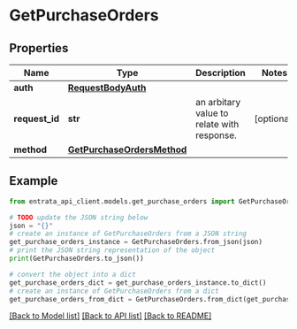 # GetPurchaseOrders


## Properties

Name | Type | Description | Notes
------------ | ------------- | ------------- | -------------
**auth** | [**RequestBodyAuth**](RequestBodyAuth.md) |  | 
**request_id** | **str** | an arbitary value to relate with response. | [optional] 
**method** | [**GetPurchaseOrdersMethod**](GetPurchaseOrdersMethod.md) |  | 

## Example

```python
from entrata_api_client.models.get_purchase_orders import GetPurchaseOrders

# TODO update the JSON string below
json = "{}"
# create an instance of GetPurchaseOrders from a JSON string
get_purchase_orders_instance = GetPurchaseOrders.from_json(json)
# print the JSON string representation of the object
print(GetPurchaseOrders.to_json())

# convert the object into a dict
get_purchase_orders_dict = get_purchase_orders_instance.to_dict()
# create an instance of GetPurchaseOrders from a dict
get_purchase_orders_from_dict = GetPurchaseOrders.from_dict(get_purchase_orders_dict)
```
[[Back to Model list]](../README.md#documentation-for-models) [[Back to API list]](../README.md#documentation-for-api-endpoints) [[Back to README]](../README.md)


